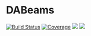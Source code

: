 # DABeams

[![Build Status](https://github.com/luizpancini/DABeams.jl/actions/workflows/CI.yml/badge.svg?branch=main)](https://github.com/luizpancini/DABeams.jl/actions/workflows/CI.yml?query=branch%3Amain)
[![Coverage](https://codecov.io/gh/luizpancini/DABeams.jl/branch/main/graph/badge.svg)](https://codecov.io/gh/luizpancini/DABeams.jl)
[![](https://img.shields.io/badge/docs-stable-blue.svg)](https://github.com/luizpancini/DABeams.jl/stable)
[![](https://img.shields.io/badge/docs-dev-blue.svg)](https://github.com/luizpancini/DABeams.jl/dev)
